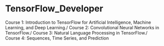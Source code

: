 # TensorFlow_Developer

Course 1: Introduction to TensorFlow for Artificial Intelligence, Machine Learning, and Deep Learning./
Course 2: Convolutional Neural Networks in TensorFlow./
Course 3: Natural Language Processing in TensorFlow./
Course 4: Sequences, Time Series, and Prediction
